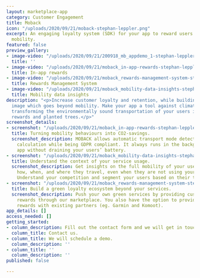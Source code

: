 ```yaml
---
layout: marketplace-app
category: Customer Engagement
title: Moback
icon: "/uploads/2020/09/21/moback-stephan-leppler.png"
excerpt: An engaging loyalty system (SDK) for your app to reward users for their green
  mobility.
featured: false
preview_gallery:
- image-video: "/uploads/2020/09/21/200918_mb_appdemo_1-stephan-leppler.mp4"
  title: ''
- image-video: "/uploads/2020/09/21/moback_in-app-rewards-stephan-leppler.png"
  title: In-app rewards
- image-video: "/uploads/2020/09/21/moback_rewards-management-system-stephan-leppler.png"
  title: Rewards Management System
- image-video: "/uploads/2020/09/21/moback_mobility-data-insights-stephan-leppler.png"
  title: Mobility data insights
description: "<p>Increase customer loyalty and retention, while building a green brand
  image which goes beyond mobility. Make your app a tool against climate change by
  transforming the environmentally sound transportation of your users into individual
  rewards and planted trees.</p>"
screenshot_details:
- screenshot: "/uploads/2020/09/21/moback_in-app-rewards-stephan-leppler.png"
  title: Turning mobility behaviours into CO2-savings.
  screenshot_description: MOBACK allows automatic transport mode detection and CO2
    calculation while being GDPR compliant. It always runs in the background of your
    app without draining your users’ battery.
- screenshot: "/uploads/2020/09/21/moback_mobility-data-insights-stephan-leppler.png"
  title: Understand the context of your service usage.
  screenshot_description: Get insights on the full mobility of your users, understanding
    how, when, and where they travel, even when they are not using your services.
    Understand your competition and segment your users based on their travel preferences.
- screenshot: "/uploads/2020/09/21/moback_rewards-management-system-stephan-leppler.png"
  title: Build a green loyalty ecosystem beyond your services.
  screenshot_description: Push your own green services by providing custom individual
    rewards through our marketplace. You also have the option to provide affiliated
    rewards with existing partners (eg. Garmin and Komoot).
app_details: []
access_needed: []
getting_started:
- column_description: Fill out the contact form and we will get in touch with you.
  column_title: Contact us.
- column_title: We will schedule a demo.
  column_description: ''
- column_title: ''
  column_description: ''
published: false

---
```

